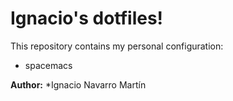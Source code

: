 # Ignacio's dotfiles!

This repository contains my personal configuration: 
- spacemacs

**Author:** *Ignacio Navarro Martín


